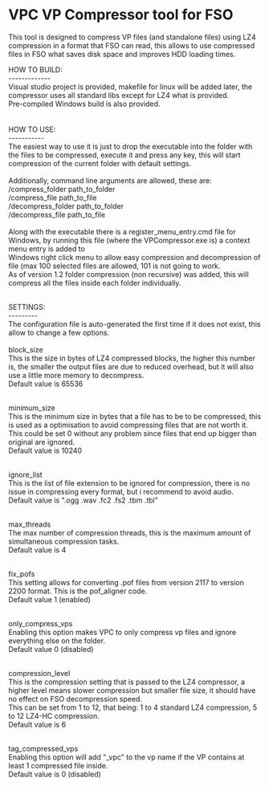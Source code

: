 # VPC VP Compressor tool for FSO<br/>

This tool is designed to compress VP files (and standalone files) using LZ4 compression in a format that FSO can read, this allows to use compressed files in FSO what saves disk space and improves HDD loading times.<br/>

HOW TO BUILD:<br/>
-------------<br/>
Visual studio project is provided, makefile for linux will be added later, the compressor uses all standard libs except for LZ4 what is provided.<br/>
Pre-compiled Windows build is also provided.<br/>
<br/>
<br/>
HOW TO USE:<br/>
-----------<br/>
The easiest way to use it is just to drop the executable into the folder with the files to be compressed, execute it and press any key, this will start compression of the current folder with default settings.<br/>
<br/>
Additionally, command line arguments are allowed, these are:<br/>
/compress_folder path_to_folder<br/>
/compress_file path_to_file<br/>
/decompress_folder path_to_folder<br/>
/decompress_file path_to_file<br/>
<br/>
Along with the executable there is a register_menu_entry.cmd file for Windows, by running this file (where the VPCompressor.exe is) a context menu entry is added to<br/>
Windows right click menu to allow easy compression and decompression of file (max 100 selected files are allowed, 101 is not going to work.<br/>
As of version 1.2 folder compression (non recursive) was added, this will compress all the files inside each folder individually.
<br/>
<br/>

SETTINGS:<br/>
---------<br/>
The configuration file is auto-generated the first time if it does not exist, this allow to change a few options.<br/>
<br/>
block_size<br/>
This is the size in bytes of LZ4 compressed blocks, the higher this number is, the smaller the output files are due to reduced overhead, but it will also use a little more memory to decompress.<br/>
Default value is 65536<br/><br/>

minimum_size<br/>
This is the minimum size in bytes that a file has to be to be compressed, this is used as a optimisation to avoid compressing files that are not worth it. This could be set 0 without any problem since files that end up bigger than original are ignored.<br/>
Default value is 10240<br/><br/>

ignore_list<br/>
This is the list of file extension to be ignored for compression, there is no issue in compressing every format, but i recommend to avoid audio.<br/>
Default value is ".ogg .wav .fc2 .fs2 .tbm .tbl"<br/><br/>

max_threads<br/>
The max number of compression threads, this is the maximum amount of simultaneous compression tasks.<br/>
Default value is 4<br/><br/>

fix_pofs<br/>
This setting allows for converting .pof files from version 2117 to version 2200 format. This is the pof_aligner code.<br/>
Default value 1 (enabled)<br/><br/>

only_compress_vps<br/>
Enabling this option makes VPC to only compress vp files and ignore everything else on the folder.<br/>
Default value 0 (disabled)<br/><br/>

compression_level<br/>
This is the compression setting that is passed to the LZ4 compressor, a higher level means slower compression but smaller file size, it should have no effect on FSO decompression speed.<br/>
This can be set from 1 to 12, that being: 1 to 4 standard LZ4 compression, 5 to 12 LZ4-HC compression.<br/>
Default value is 6<br/><br/>

tag_compressed_vps<br/>
Enabling this option will add "_vpc" to the vp name if the VP contains at least 1 compressed file inside.<br/>
Default value is 0 (disabled)<br/>


